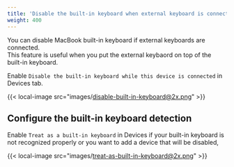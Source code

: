 ```yaml
---
title: 'Disable the built-in keyboard when external keyboard is connected'
weight: 400
---
```


You can disable MacBook built-in keyboard if external keyboards are connected.<br />
This feature is useful when you put the external keybaord on top of the built-in keyboard.

Enable `Disable the built-in keyboard while this device is connected` in Devices tab.

{{< local-image src="images/disable-built-in-keyboard@2x.png" >}}

## Configure the built-in keyboard detection

Enable `Treat as a built-in keyboard` in Devices if your built-in keyboard is not recognized properly or you want to add a device that will be disabled,

{{< local-image src="images/treat-as-built-in-keyboard@2x.png" >}}
